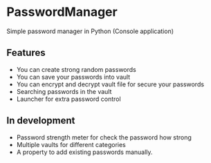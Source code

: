 # PasswordManager
Simple password manager in Python (Console application)

## Features 
- You can create strong random passwords
- You can save your passwords into vault
- You can encrypt and decrypt vault file for secure your passwords
- Searching passwords in the vault
- Launcher for extra password control

## In development
- Password strength meter for check the password how strong
- Multiple vaults for different categories
- A property to add existing passwords manually.
